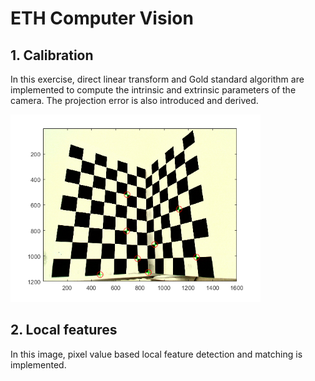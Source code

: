 # ETH Computer Vision

## 1. Calibration 
In this exercise, direct linear transform and Gold standard algorithm are implemented to compute the intrinsic and extrinsic parameters of the camera. The projection error is also introduced and derived.
<!-- ![image calibration](01_calibration/calibratedDlt.png) -->
<img src = "01_calibration/calibratedDlt.png" class="center" width="400">

## 2. Local features
In this image, pixel value based local feature detection and matching is implemented.